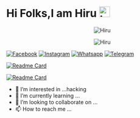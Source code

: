 # Hi Folks,I am Hiru <img src=https://github.com/soo-more/hiranmoy0067/blob/main/script/hi.gif width="28px" alt="hi">

<p align="center"><img src="https://github.com/soo-more/hiranmoy0067/blob/main/script/drag.gif" alt="Hiru "> 

<p align="center"><img src="https://github.com/soo-more/hiranmoy0067/blob/main/script/keyboard.gif" alt="Hiru "> <br>

[![Facebook](https://img.shields.io/badge/-Facebook-0b49dd?style=flat&logo=Facebook&logoColor=white&link=https://www.facebook.com/shruti.mondal.9847867)](https://www.facebook.com/shruti.mondal.9847867) [![Instagram](https://img.shields.io/badge/-Instagram-f01397?style=flat&logo=Instagram&logoColor=white&link=https://www.instagram.com/he_lo_hiruop)](https://www.instagram.com/he_lo_hiruop) 
[![Whatsapp](https://img.shields.io/badge/-Whatsapp-07b017?style=flat&logo=Whatsapp&logoColor=white&link=https://wa.me/+14197404786?text=Hi_hiru)](https://wa.me/+14197404786?text=Hi_hiru)
[![Telegram](https://img.shields.io/badge/-Tlgram-06adff?style=flat&logo=Telegram&logoColor=white&link=https://t.me/hiru_ajao)](ttps://t.me/hiru_ajao)


[![Readme Card](https://github-readme-stats.vercel.app/api/pin/?username=soo-more&repo=soo-more&theme=vision-friendly-dark)](https://github.com/soo-more/hiranmoy0067) <br>

[![Readme Card](https://github-readme-stats.vercel.app/api/pin/?username=majidtdeni666&repo=majidtdeni666&theme=vision-friendly-dark)](https://github.com/soo-more/hiranmoy0067)

- 👀 I’m interested in ...hacking
- 🌱 I’m currently learning ...
- 💞️ I’m looking to collaborate on ...
- 📫 How to reach me ...

<!---
hiranmoy0067/hiranmoy0067 is a ✨ special ✨ repository because its `README.md` (this file) appears on your GitHub profile.
You can click the Preview link to take a look at your changes.
--->

